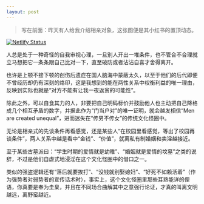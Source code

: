 ```yaml
---
layout: post
---
```


> 写在前面：昨天有人给我介绍相亲对象，这张图便是其小红书的置顶动态。

[![Netlify Status](https://api.netlify.com/api/v1/badges/46d28565-308d-42eb-9205-94582172da7e/deploy-status)](https://app.netlify.com/projects/piedness/deploys)

人总是处于一种奇怪的自我审视心理，一旦别人开出一堆条件，也不管合不合理就立马想把它一条条跟自己比对一下，直至破防或者沾沾自喜才舍得离开。

也许是上顿不接下顿的创伤后遗症在国人脑海中蒙蔽太久，以至于他们的后代即便不曾经历却仍有深刻的烙印，这是我想到的能在两性关系中权衡利益的唯一理由，反映到实际也就是“对方不能有让我一夜返贫的可能性”。

除此之外，可以自食其力的人，非要把自己明码标价并鼓励他人也主动把自己降格成几个相互矛盾的数字，并据此作为“门当户对”的唯一证明，就会越发相信“Men are created unequal”，进而迷失在“传男不传女”的传统文化怪圈中。

无论是相亲式的先谈条件再看感觉，还是某些人“在校园里看感觉，等出了校园再谈条件”，两人关系中越是看中“金钱”、“价值”，就离私有制婚姻和卖淫越接近。

至于某些古墓派曰：“学生时期的爱情就是幼稚”、“婚姻就是爱情的坟墓”之类的说辞，不过是他们自虐式地浸淫在这个文化怪圈中的借口之一。

类似的强盗逻辑还有“落后就要挨打”、“没钱就别娶媳妇”、“好死不如赖活着”（作为强势者对弱势者的宣传话术时），事实上，这个文化怪圈里那些耳熟能详的俚语，你真要是奉为圭臬，并且在不同场合曲解其中之意强行论证，才真的叫离文明越远，离野蛮越近。
